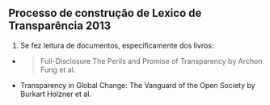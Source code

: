 ## Processo de construção de Lexico de Transparência 2013
1. Se fez leitura de documentos, especificamente dos livros:

  - > Full-Disclosure The Perils and Promise of Transparency   by Archon Fung et al.
  - Transparency in Global Change: The Vanguard of the Open Society   by Burkart Holzner  et al.
